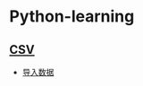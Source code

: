 # Python-learning
## [CSV](https://github.com/tangxim/Python-learning/tree/master/csv "CSV")
* [导入数据](https://github.com/tangxim/Python-learning/blob/master/csv/%E5%AF%BC%E5%85%A5%E6%95%B0%E6%8D%AE.py "导入数据")
